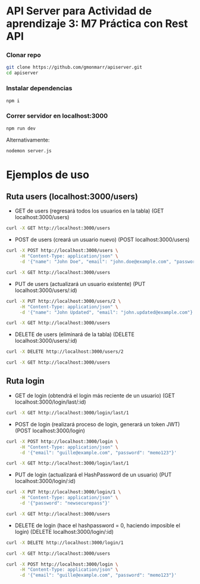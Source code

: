 # API Server para Actividad de aprendizaje 3: M7 Práctica con Rest API

### Clonar repo
```bash
git clone https://github.com/gmonmarr/apiserver.git
cd apiserver
```

### Instalar dependencias
```bash
npm i
```

### Correr servidor en localhost:3000
```bash
npm run dev
```
Alternativamente:
```bash
nodemon server.js
```

# Ejemplos de uso
## Ruta users (localhost:3000/users)
- GET de users (regresará todos los usuarios en la tabla) (GET localhost:3000/users)
```bash
curl -X GET http://localhost:3000/users
```

- POST de users (creará un usuario nuevo) (POST localhost:3000/users)
```bash
curl -X POST http://localhost:3000/users \
     -H "Content-Type: application/json" \
     -d '{"name": "John Doe", "email": "john.doe@example.com", "password": "securepass"}'
```
```bash
curl -X GET http://localhost:3000/users
```

- PUT de users (actualizará un usuario existente) (PUT localhost:3000/users/:id)
```bash
curl -X PUT http://localhost:3000/users/2 \
     -H "Content-Type: application/json" \
     -d '{"name": "John Updated", "email": "john.updated@example.com"}'
```
```bash
curl -X GET http://localhost:3000/users
```

- DELETE de users (eliminará de la tabla) (DELETE localhost:3000/users/:id)
```bash
curl -X DELETE http://localhost:3000/users/2
```
```bash
curl -X GET http://localhost:3000/users
```

## Ruta login
- GET de login (obtendrá el login más reciente de un usuario) (GET localhost:3000/login/last/:id)
```bash
curl -X GET http://localhost:3000/login/last/1
```

- POST de login (realizará proceso de login, generará un token JWT) (POST localhost:3000/login)
```bash
curl -X POST http://localhost:3000/login \
     -H "Content-Type: application/json" \
     -d '{"email": "guille@example.com", "password": "memo123"}'
```
```bash
curl -X GET http://localhost:3000/login/last/1
```

- PUT de login (actualizará el HashPassword de un usuario) (PUT localhost:3000/login/:id)
```bash
curl -X PUT http://localhost:3000/login/1 \
     -H "Content-Type: application/json" \
     -d '{"password": "newsecurepass"}'
```
```bash
curl -X GET http://localhost:3000/users
```


- DELETE de login (hace el hashpassword = 0, haciendo imposible el login) (DELETE localhost:3000/login/:id)
```bash
curl -X DELETE http://localhost:3000/login/1
```
```bash
curl -X GET http://localhost:3000/users
```
```bash
curl -X POST http://localhost:3000/login \
     -H "Content-Type: application/json" \
     -d '{"email": "guille@example.com", "password": "memo123"}'
```
